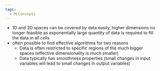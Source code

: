 ```yaml
---
tags:
  - MLConcepts
---
```


- 1D and 2D spaces can be covered by data easily, higher dimensions no longer feasible as exponentially large quantity of data is required to fill the data in all cells
- often possible to find effective algorithms for two reasons
	- Data is often restricted to specific regions of the much bigger spaces (effective dimensionality is much smaller)
	- Data typically has smoothness properties (small changes in input variables will lead to small changes in output variables)